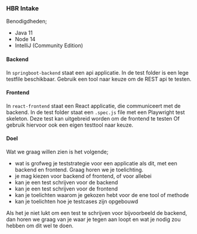 ### HBR Intake

Benodigdheden;
- Java 11
- Node 14 
- IntelliJ (Community Edition)

#### Backend
In `springboot-backend` staat een api applicatie. In de test folder is een lege testfile beschikbaar.
Gebruik een tool naar keuze om de REST api te testen.

#### Frontend
In `react-frontend` staat een React applicatie, die communiceert met de backend. In de test folder staat
een `.spec.js` file met een Playwright test skeleton. Deze test kan uitgebreid worden om de frontend te testen
Of gebruik hiervoor ook een eigen testtool naar keuze.

#### Doel
Wat we graag willen zien is het volgende;
- wat is grofweg je teststrategie voor een applicatie als dit, met een backend en frontend. Graag horen we je toelichting.
- je mag kiezen voor backend of frontend, of voor allebei
- kan je een test schrijven voor de backend
- kan je een test schrijven voor de frontend
- kan je toelichten waarom je gekozen hebt voor de ene tool of methode
- kan je toelichten hoe je testcases zijn opgebouwd

Als het je niet lukt om een test te schrijven voor bijvoorbeeld de backend, dan horen we graag van je waar
je tegen aan loopt en wat je nodig zou hebben om dit wel te doen.
